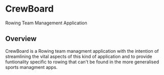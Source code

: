 # CrewBoard
Rowing Team Management Application

## Overview
CrewBoard is a Rowing team managment application with the intention of streamlining the vital aspects of this kind of application and to 
provide funtionality specific to rowing that can't be found in the more generalised sports managment apps.
